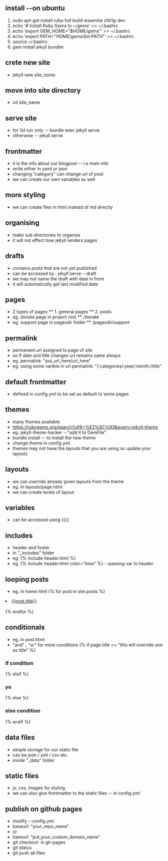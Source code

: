 ## install --on ubuntu
1. sudo apt-get install ruby-full build-essential zlib1g-dev
2. echo '# Install Ruby Gems to ~/gems' >> ~/.bashrc
3. echo 'export GEM_HOME="$HOME/gems"' >> ~/.bashrc
4. echo 'export PATH="$HOME/gems/bin:$PATH"' >> ~/.bashrc
5. source ~/.bashrc
6. gem install jekyll bundler

## crete new site
* jekyll new site_name
## move into site directory
* cd site_name
## serve site
* for 1st run only -- bundle exec jekyll serve
* otherwise -- jekyll serve

## frontmatter
* it is the info about our blogpost -- i.e main info
* write either in yaml or json
* changing "category" can change url of post
* we can create our own variables as well

## more styling 
* we can create files in html instead of md directly

## organising
* make sub directories to organise
* it will not effect how jekyll renders pages

## drafts
* contains posts that are not yet published
* can be accessed by : jekyll serve --draft
* we may not name the draft with date in front
* it will automatically get last modified date

## pages
* 2 types of pages
** 1. general pages
** 2. posts
* eg. donate page in project root 
** /donate
* eg. support page in pagesdir folder
** /pagesdir/support

## permalink
* permanent url assigned to page of site
* so if date and title changes url remains same always
* eg. permalink: "put_url_here/url_here"
* eg. using some varible in url permalink: "/:categories/:year/:month:/title" 

## default frontmatter
* defined in config.yml to be set as default to some pages

## themes
* many themes available
* https://rubygems.org/search?utf8=%E2%9C%93&query=jekyll-theme
* eg. jekyll-theme-hacker --"add it to GemFile"
* bundle install -- to install the new theme
* change theme in config.yml
* themes may not have the layouts that you are using so update your layouts
 
## layouts
* we can override already given layouts from the theme
* eg. in layouts/page.html
* we can create levels of layout 

## variables
* can be accessed using {{}}

## includes
* header and footer 
* in "_includes" folder
* eg. {% include header.html %}
* eg. {% include header.html color="blue" %} --passing var to header

## looping posts
* eg. in home.html
{% for post in site.posts %}
<li><a href="{{ post.url }}">{{post.title}}</a></li> <br>
{% endfor %}

## conditionals
* eg. in post.html
* "and" , "or" for more conditions
{% if page.title == "this will override one as title" %}
<h3>if condition</h3>
{% elsif %}
<h3>yo</h3>
{% else %}
<h3>else condition</h3>
{% endif %}

## data files
* simple storage for our static file
* can be json / yml / csv etc.
* inside "_data" folder

## static files
* js, css, images for styling
* we can also give frontmatter to the static files -- in config.yml

## publish on github pages
* modify --config.yml
* baseurl: "your_repo_name" 
* or 
* baseurl: "put_your_custom_domain_name"
* git checkout -b gh-pages
* git status
* git push all files



